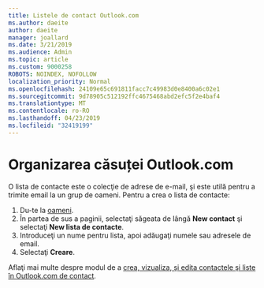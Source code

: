 ```yaml
---
title: Listele de contact Outlook.com
ms.author: daeite
author: daeite
manager: joallard
ms.date: 3/21/2019
ms.audience: Admin
ms.topic: article
ms.custom: 9000258
ROBOTS: NOINDEX, NOFOLLOW
localization_priority: Normal
ms.openlocfilehash: 24109e65c691811facc7c49983d0e8400a6c02e1
ms.sourcegitcommit: 9d78905c512192ffc4675468abd2efc5f2e4baf4
ms.translationtype: MT
ms.contentlocale: ro-RO
ms.lasthandoff: 04/23/2019
ms.locfileid: "32419199"
---
```

# <a name="organizing-your-outlookcom-mailbox"></a>Organizarea căsuței Outlook.com

O lista de contacte este o colecţie de adrese de e-mail, şi este utilă pentru a trimite email la un grup de oameni. Pentru a crea o lista de contacte:

1. Du-te la [oameni](https://outlook.live.com/people/).
1. În partea de sus a paginii, selectaţi săgeata de lângă **New contact** şi selectaţi **New lista de contacte**.
1. Introduceţi un nume pentru lista, apoi adăugaţi numele sau adresele de email.
1. Selectaţi **Creare**.

Aflaţi mai multe despre modul de a [crea, vizualiza, şi edita contactele şi liste în Outlook.com de contact](https://support.office.com/article/5b909158-036e-4820-92f7-2a27f57b9f01).